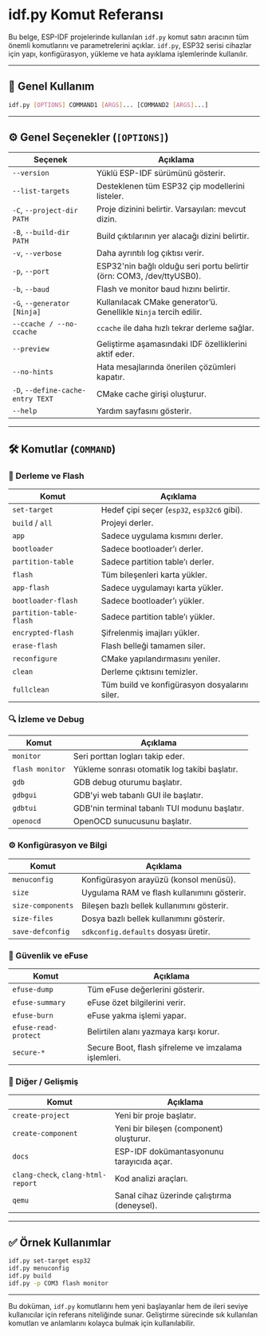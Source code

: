 # idf.py Komut Referansı

Bu belge, ESP-IDF projelerinde kullanılan `idf.py` komut satırı aracının tüm önemli komutlarını ve parametrelerini açıklar. `idf.py`, ESP32 serisi cihazlar için yapı, konfigürasyon, yükleme ve hata ayıklama işlemlerinde kullanılır.

---

## 🧭 Genel Kullanım

```bash
idf.py [OPTIONS] COMMAND1 [ARGS]... [COMMAND2 [ARGS]...]
```

---

## ⚙️ Genel Seçenekler (`[OPTIONS]`)

| Seçenek | Açıklama |
|--------|----------|
| `--version` | Yüklü ESP-IDF sürümünü gösterir. |
| `--list-targets` | Desteklenen tüm ESP32 çip modellerini listeler. |
| `-C`, `--project-dir PATH` | Proje dizinini belirtir. Varsayılan: mevcut dizin. |
| `-B`, `--build-dir PATH` | Build çıktılarının yer alacağı dizini belirtir. |
| `-v`, `--verbose` | Daha ayrıntılı log çıktısı verir. |
| `-p`, `--port` | ESP32'nin bağlı olduğu seri portu belirtir (örn: COM3, /dev/ttyUSB0). |
| `-b`, `--baud` | Flash ve monitor baud hızını belirtir. |
| `-G`, `--generator [Ninja]` | Kullanılacak CMake generator’ü. Genellikle `Ninja` tercih edilir. |
| `--ccache / --no-ccache` | `ccache` ile daha hızlı tekrar derleme sağlar. |
| `--preview` | Geliştirme aşamasındaki IDF özelliklerini aktif eder. |
| `--no-hints` | Hata mesajlarında önerilen çözümleri kapatır. |
| `-D`, `--define-cache-entry TEXT` | CMake cache girişi oluşturur. |
| `--help` | Yardım sayfasını gösterir. |

---

## 🛠️ Komutlar (`COMMAND`)

### 🔧 Derleme ve Flash

| Komut | Açıklama |
|--------|----------|
| `set-target` | Hedef çipi seçer (`esp32`, `esp32c6` gibi). |
| `build` / `all` | Projeyi derler. |
| `app` | Sadece uygulama kısmını derler. |
| `bootloader` | Sadece bootloader’ı derler. |
| `partition-table` | Sadece partition table’ı derler. |
| `flash` | Tüm bileşenleri karta yükler. |
| `app-flash` | Sadece uygulamayı karta yükler. |
| `bootloader-flash` | Sadece bootloader’ı yükler. |
| `partition-table-flash` | Sadece partition table’ı yükler. |
| `encrypted-flash` | Şifrelenmiş imajları yükler. |
| `erase-flash` | Flash belleği tamamen siler. |
| `reconfigure` | CMake yapılandırmasını yeniler. |
| `clean` | Derleme çıktısını temizler. |
| `fullclean` | Tüm build ve konfigürasyon dosyalarını siler. |

### 🔍 İzleme ve Debug

| Komut | Açıklama |
|--------|----------|
| `monitor` | Seri porttan logları takip eder. |
| `flash monitor` | Yükleme sonrası otomatik log takibi başlatır. |
| `gdb` | GDB debug oturumu başlatır. |
| `gdbgui` | GDB'yi web tabanlı GUI ile başlatır. |
| `gdbtui` | GDB'nin terminal tabanlı TUI modunu başlatır. |
| `openocd` | OpenOCD sunucusunu başlatır. |

### ⚙️ Konfigürasyon ve Bilgi

| Komut | Açıklama |
|--------|----------|
| `menuconfig` | Konfigürasyon arayüzü (konsol menüsü). |
| `size` | Uygulama RAM ve flash kullanımını gösterir. |
| `size-components` | Bileşen bazlı bellek kullanımını gösterir. |
| `size-files` | Dosya bazlı bellek kullanımını gösterir. |
| `save-defconfig` | `sdkconfig.defaults` dosyası üretir. |

### 🔐 Güvenlik ve eFuse

| Komut | Açıklama |
|--------|----------|
| `efuse-dump` | Tüm eFuse değerlerini gösterir. |
| `efuse-summary` | eFuse özet bilgilerini verir. |
| `efuse-burn` | eFuse yakma işlemi yapar. |
| `efuse-read-protect` | Belirtilen alanı yazmaya karşı korur. |
| `secure-*` | Secure Boot, flash şifreleme ve imzalama işlemleri. |

### 🧪 Diğer / Gelişmiş

| Komut | Açıklama |
|--------|----------|
| `create-project` | Yeni bir proje başlatır. |
| `create-component` | Yeni bir bileşen (component) oluşturur. |
| `docs` | ESP-IDF dokümantasyonunu tarayıcıda açar. |
| `clang-check`, `clang-html-report` | Kod analizi araçları. |
| `qemu` | Sanal cihaz üzerinde çalıştırma (deneysel). |

---

## ✅ Örnek Kullanımlar
```bash
idf.py set-target esp32
idf.py menuconfig
idf.py build
idf.py -p COM3 flash monitor
```

---

Bu doküman, `idf.py` komutlarını hem yeni başlayanlar hem de ileri seviye kullanıcılar için referans niteliğinde sunar. Geliştirme sürecinde sık kullanılan komutları ve anlamlarını kolayca bulmak için kullanılabilir.
